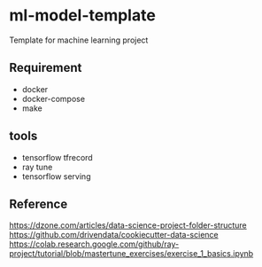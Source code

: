 # ml-model-template
Template for machine learning project

## Requirement
- docker
- docker-compose
- make

## tools
- tensorflow tfrecord
- ray tune
- tensorflow serving

## Reference
https://dzone.com/articles/data-science-project-folder-structure
https://github.com/drivendata/cookiecutter-data-science
https://colab.research.google.com/github/ray-project/tutorial/blob/mastertune_exercises/exercise_1_basics.ipynb